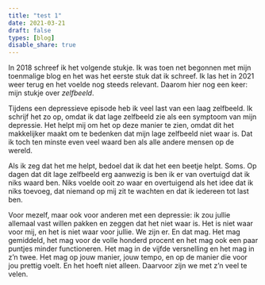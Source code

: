 ```yaml
---
title: "test 1"
date: 2021-03-21
draft: false 
types: [blog]
disable_share: true
---
```


In 2018 schreef ik het volgende stukje. Ik was toen net begonnen met mijn toenmalige blog en het was het eerste stuk dat ik schreef. Ik las het in 2021 weer terug en het voelde nog steeds relevant. Daarom hier nog een keer: mijn stukje over *zelfbeeld*.

Tijdens een depressieve episode heb ik veel last van een laag zelfbeeld. Ik schrijf het zo op, omdat ik dat lage zelfbeeld zie als een symptoom van mijn depressie. Het helpt mij om het op deze manier te zien, omdat dit het makkelijker maakt om te bedenken dat mijn lage zelfbeeld niet waar is. Dat ik toch ten minste even veel waard ben als alle
andere mensen op de wereld.

Als ik zeg dat het me helpt, bedoel dat ik dat het een beetje helpt. Soms. Op dagen dat dit lage zelfbeeld erg aanwezig is ben ik er van overtuigd dat ik niks waard ben. Niks voelde ooit zo waar en overtuigend als het idee dat ik niks toevoeg, dat niemand op mij zit te wachten en dat ik iedereen tot last ben.

Voor mezelf, maar ook voor anderen met een depressie: ik zou jullie allemaal vast willen pakken en zeggen dat het niet waar is. Het is niet waar voor mij, en het is niet waar voor jullie. We zijn er. En dat mag. Het mag gemiddeld, het mag voor de volle honderd procent en het mag ook een paar puntjes minder functioneren. Het mag in de vijfde versnelling en het mag in z’n twee. Het mag op jouw manier, jouw tempo, en op
de manier die voor jou prettig voelt. En het hoeft niet alleen. Daarvoor zijn we met z’n veel te velen.